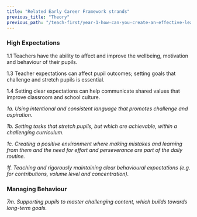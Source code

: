 ```yaml
---
title: "Related Early Career Framework strands"
previous_title: "Theory"
previous_path: "/teach-first/year-1-how-can-you-create-an-effective-learning-environment/autumn-week-7-ect-theory"
---
```


### High Expectations

1.1 Teachers have the ability to affect and improve the wellbeing, motivation and behaviour of their pupils.

1.3 Teacher expectations can affect pupil outcomes; setting goals that challenge and stretch pupils is essential.

1.4 Setting clear expectations can help communicate shared values that improve classroom and school culture.

_1a. Using intentional and consistent language that promotes challenge and aspiration._

_1b. Setting tasks that stretch pupils, but which are achievable, within a challenging curriculum._

_1c. Creating a positive environment where making mistakes and learning from them and the need for effort and perseverance are part of the daily routine._

_1f. Teaching and rigorously maintaining clear behavioural expectations (e.g. for contributions, volume level and concentration)._

### Managing Behaviour

_7m. Supporting pupils to master challenging content, which builds towards long-term goals._

